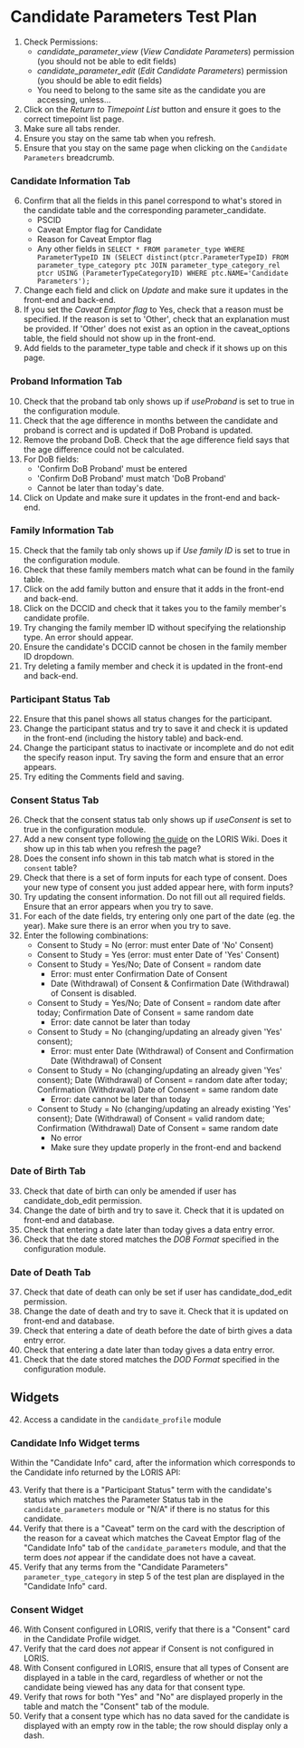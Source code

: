 # Candidate Parameters Test Plan

1. Check Permissions:
    * _candidate_parameter_view_ (_View Candidate Parameters_) permission (you should not be able to edit fields)
	* _candidate_parameter_edit_ (_Edit Candidate Parameters_) permission (you should be able to edit fields)
	* You need to belong to the same site as the candidate you are accessing, unless...
2. Click on the *Return to Timepoint List* button and ensure it goes to the correct timepoint list page.
3. Make sure all tabs render.
4. Ensure you stay on the same tab when you refresh.
5. Ensure that you stay on the same page when clicking on the `Candidate Parameters` breadcrumb.

### Candidate Information Tab
6. Confirm that all the fields in this panel correspond to what's stored in the candidate table and the corresponding parameter_candidate.
	* PSCID
	* Caveat Emptor flag for Candidate
	* Reason for Caveat Emptor flag
	* Any other fields in `SELECT * FROM parameter_type WHERE ParameterTypeID IN (SELECT distinct(ptcr.ParameterTypeID) FROM parameter_type_category ptc JOIN parameter_type_category_rel ptcr USING (ParameterTypeCategoryID) WHERE ptc.NAME='Candidate Parameters');`
7. Change each field and click on *Update* and make sure it updates in the front-end and back-end.
8. If you set the *Caveat Emptor flag* to Yes, check that a reason must be specified. If the reason is set to 'Other', check that an explanation must be provided. If 'Other' does not exist as an option in the caveat_options table, the field should not show up in the front-end.
9. Add fields to the parameter_type table and check if it shows up on this page.

### Proband Information Tab
10. Check that the proband tab only shows up if _useProband_ is set to true in the configuration module.
11. Check that the age difference in months between the candidate and proband is correct and is updated if DoB Proband is updated.
12. Remove the proband DoB. Check that the age difference field says that the age difference could not be calculated.
13. For DoB fields:
    * 'Confirm DoB Proband' must be entered
    * 'Confirm DoB Proband' must match 'DoB Proband'
    * Cannot be later than today's date.
14. Click on Update and make sure it updates in the front-end and back-end.

### Family Information Tab
15. Check that the family tab only shows up if _Use family ID_ is set to true in the configuration module.
16. Check that these family members match what can be found in the family table.
17. Click on the add family button and ensure that it adds in the front-end and back-end.
18. Click on the DCCID and check that it takes you to the family member's candidate profile.
19. Try changing the family member ID without specifying the relationship type. An error should appear.
20. Ensure the candidate's DCCID cannot be chosen in the family member ID dropdown.
21. Try deleting a family member and check it is updated in the front-end and back-end.

### Participant Status Tab
22. Ensure that this panel shows all status changes for the participant.
23. Change the participant status and try to save it and check it is updated in the front-end (including the history table) and back-end.
24. Change the participant status to inactivate or incomplete and do not edit the specify reason input. Try saving the form and ensure that an error appears.
25. Try editing the Comments field and saving.

### Consent Status Tab
26. Check that the consent status tab only shows up if _useConsent_ is set to true in the configuration module.
27. Add a new consent type following [the guide](https://github.com/aces/Loris/wiki/Candidate-Information-Page) on the LORIS Wiki. Does it show up in this tab when you refresh the page?
28. Does the consent info shown in this tab match what is stored in the `consent` table?
29. Check that there is a set of form inputs for each type of consent. Does your new type of consent you just added appear here, with form inputs?
30. Try updating the consent information. Do not fill out all required fields. Ensure that an error appears when you try to save.
31. For each of the date fields, try entering only one part of the date (eg. the year). Make sure there is an error when you try to save.
32. Enter the following combinations:
    * Consent to Study = No  (error: must enter Date of 'No' Consent)
    * Consent to Study = Yes (error: must enter Date of 'Yes' Consent)
    * Consent to Study = Yes/No; Date of Consent = random date
        * Error: must enter Confirmation Date of Consent
        * Date (Withdrawal) of Consent & Confirmation Date (Withdrawal) of Consent is disabled.
    * Consent to Study = Yes/No; Date of Consent = random date after today; Confirmation Date of Consent = same random date
        * Error: date cannot be later than today
    * Consent to Study = No (changing/updating an already given 'Yes' consent);
        * Error: must enter Date (Withdrawal) of Consent and Confirmation Date (Withdrawal) of Consent
    * Consent to Study = No (changing/updating an already given 'Yes' consent);  Date (Withdrawal) of Consent = random date after today; Confirmation (Withdrawal) Date of Consent = same random date
        * Error: date cannot be later than today
    * Consent to Study = No (changing/updating an already existing 'Yes' consent); Date (Withdrawal) of Consent = valid random date; Confirmation (Withdrawal) Date of Consent = same random date
        * No error
        * Make sure they update properly in the front-end and backend

### Date of Birth Tab
33. Check that date of birth can only be amended if user has candidate_dob_edit permission.
34. Change the date of birth and try to save it. Check that it is updated on front-end and database.
35. Check that entering a date later than today gives a data entry error.
36. Check that the date stored matches the _DOB Format_ specified in the configuration module. 

### Date of Death Tab
37. Check that date of death can only be set if user has candidate_dod_edit permission.
38. Change the date of death and try to save it. Check that it is updated on front-end and database.
39. Check that entering a date of death before the date of birth gives a data entry error.
40. Check that entering a date later than today gives a data entry error.
41. Check that the date stored matches the _DOD Format_ specified in the configuration module.

## Widgets
42. Access a candidate in the `candidate_profile` module

### Candidate Info Widget terms

Within the "Candidate Info" card, after the information which
corresponds to the Candidate info returned by the LORIS API:

43. Verify that there is a "Participant Status" term with the candidate's
    status which matches the Parameter Status tab in the `candidate_parameters`
    module or "N/A" if there is no status for this candidate.
44. Verify that there is a "Caveat" term on the card with the
    description of the reason for a caveat which matches the
    Caveat Emptor flag of the "Candidate Info" tab of the
    `candidate_parameters` module, and that the term does *not*
    appear if the candidate does not have a caveat.
45. Verify that any terms from the "Candidate Parameters"
    `parameter_type_category` in step 5 of the test plan are displayed
    in the "Candidate Info" card.

### Consent Widget

46. With Consent configured in LORIS, verify that there is a
   "Consent" card in the Candidate Profile widget.
47. Verify that the card does *not* appear if Consent is
    not configured in LORIS.
48. With Consent configured in LORIS, ensure that all types
    of Consent are displayed in a table in the card, regardless
    of whether or not the candidate being viewed has any
    data for that consent type.
49. Verify that rows for both "Yes" and "No" are displayed
    properly in the table and match the "Consent" tab of
    the module.
50. Verify that a consent type which has no data saved
    for the candidate is displayed with an empty row in
    the table; the row should display only a dash.
